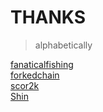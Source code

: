 # THANKS

> alphabetically

[fanaticalfishing](https://forums.nxtcrypto.org/memberlist.php?mode=viewprofile&u=359)  
[forkedchain](https://forums.nxtcrypto.org/memberlist.php?mode=viewprofile&u=189)  
[scor2k](https://bitcointalk.org/index.php?action=profile;u=218603)  
[Shin](https://forums.nxtcrypto.org/memberlist.php?mode=viewprofile&u=277)
